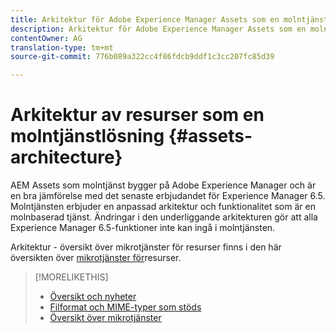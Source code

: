 ```yaml
---
title: Arkitektur för Adobe Experience Manager Assets som en molntjänst
description: Arkitektur för Adobe Experience Manager Assets som en molntjänst
contentOwner: AG
translation-type: tm+mt
source-git-commit: 776b089a322cc4f86fdcb9ddf1c3cc207fc85d39

---
```



# Arkitektur av resurser som en molntjänstlösning {#assets-architecture}

AEM Assets som molntjänst bygger på Adobe Experience Manager och är en bra jämförelse med det senaste erbjudandet för Experience Manager 6.5. Molntjänsten erbjuder en anpassad arkitektur och funktionalitet som är en molnbaserad tjänst. Ändringar i den underliggande arkitekturen gör att alla Experience Manager 6.5-funktioner inte kan ingå i molntjänsten.

Arkitektur - översikt över mikrotjänster för resurser finns i den här översikten över [mikrotjänster för](asset-microservices-overview.md#asset-microservices-architecture)resurser.

>[!MORELIKETHIS]
>
>* [Översikt och nyheter](/help/assets/overview.md)
>* [Filformat och MIME-typer som stöds](file-format-support.md)
>* [Översikt över mikrotjänster](asset-microservices-overview.md)

